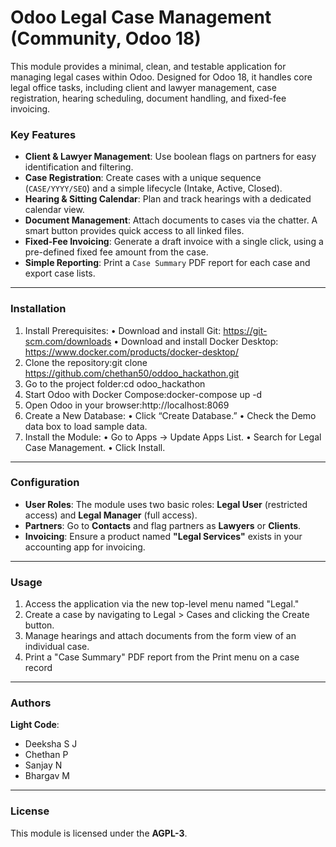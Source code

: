 # Odoo Legal Case Management (Community, Odoo 18)

This module provides a minimal, clean, and testable application for managing legal cases within Odoo. Designed for Odoo 18, it handles core legal office tasks, including client and lawyer management, case registration, hearing scheduling, document handling, and fixed-fee invoicing.

### **Key Features**

* **Client & Lawyer Management**: Use boolean flags on partners for easy identification and filtering.
* **Case Registration**: Create cases with a unique sequence (`CASE/YYYY/SEQ`) and a simple lifecycle (Intake, Active, Closed).
* **Hearing & Sitting Calendar**: Plan and track hearings with a dedicated calendar view.
* **Document Management**: Attach documents to cases via the chatter. A smart button provides quick access to all linked files.
* **Fixed-Fee Invoicing**: Generate a draft invoice with a single click, using a pre-defined fixed fee amount from the case.
* **Simple Reporting**: Print a `Case Summary` PDF report for each case and export case lists.

---

### **Installation**

1. Install Prerequisites:
	•	Download and install Git: https://git-scm.com/downloads
	•	Download and install Docker Desktop: https://www.docker.com/products/docker-desktop/
2.	Clone the repository:git clone https://github.com/chethan50/oddoo_hackathon.git
3.	Go to the project folder:cd odoo_hackathon
4.	Start Odoo with Docker Compose:docker-compose up -d
5.	Open Odoo in your browser:http://localhost:8069
6.	Create a New Database:
	•	Click “Create Database.”
	•	Check the Demo data box to load sample data.
7. Install the Module:
	•	Go to Apps → Update Apps List.
	•	Search for Legal Case Management.
	•	Click Install.


---

### **Configuration**

* **User Roles**: The module uses two basic roles: **Legal User** (restricted access) and **Legal Manager** (full access).
* **Partners**: Go to **Contacts** and flag partners as **Lawyers** or **Clients**.
* **Invoicing**: Ensure a product named **"Legal Services"** exists in your accounting app for invoicing.

---

### **Usage**

1. Access the application via the new top-level menu named "Legal."
2. Create a case by navigating to Legal > Cases and clicking the Create button.
3. Manage hearings and attach documents from the form view of an individual case.
4. Print a "Case Summary" PDF report from the Print menu on a case record

---

### **Authors**
**Light Code**:
* Deeksha S J
* Chethan P
* Sanjay N 
* Bhargav M

---

### **License**

This module is licensed under the **AGPL-3**.
